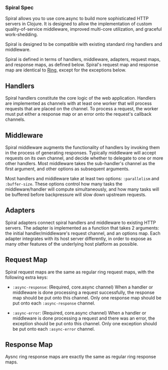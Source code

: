 ### Spiral Spec

Spiral allows you to use core.async to build more sophisticated HTTP servers in Clojure. It is designed to allow the implementation of custom quality-of-service middleware, improved multi-core utilization, and graceful work-shedding.

Spiral is designed to be compatible with existing standard ring handlers and middleware.

Spiral is defined in terms of handlers, middleware, adapters, request maps, and response maps, as defined below. Spiral's request map and response map are identical to 
[Ring](https://github.com/ring-clojure/ring/blob/1.3/SPEC), except for the exceptions below.

## Handlers

Spiral handlers constitute the core logic of the web application. Handlers are implemented as channels with at least one worker that will process requests that are placed on the channel. To process a request, the worker must put either a response map or an error onto the request's callback channels.

## Middleware

Spiral middleware augments the functionality of handlers by invoking them in the process of generating responses. Typically middleware will accept requests on its own channel, and decide whether to delegate to one or more other handlers. Most middleware takes the sub-handler's channel as the first argument, and other options as subsequent arguments.

Most handlers and middleware take at least two options: `:parallelism` and `:buffer-size`. These options control how many tasks the middleware/handler will compute simultaneously, and how many tasks will be buffered before backpressure will slow down upstream requests.

## Adapters

Spiral adapters connect spiral handlers and middleware to existing HTTP servers. The adapter is implemented as a function that takes 2 arguments: the initial handler/middleware's request channel, and an options map. Each adapter integrates with its host server differently, in order to expose as many other features of the underlying host platform as possible.

## Request Map

Spiral request maps are the same as regular ring request maps, with the following extra keys:

- `:async-response`: (Required, core.async channel) When a handler or middleware is done processing a request successfully, the response map should be put onto this channel. Only one response map should be put onto each `:async-response` channel.

- `:async-error`: (Required, core.async channel) When a handler or middleware is done processing a request and there was an error, the exception should be put onto this channel. Only one exception should be put onto each `:async-error` channel.

## Response Map

Aysnc ring response maps are exactly the same as regular ring response maps.
